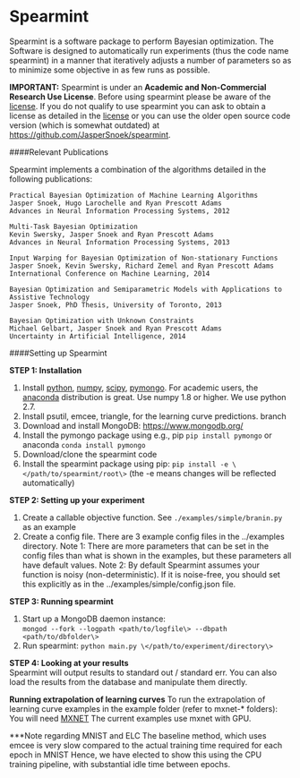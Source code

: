 Spearmint
=========================================

Spearmint is a software package to perform Bayesian optimization. The Software is designed to automatically run experiments (thus the code name spearmint) in a manner that iteratively adjusts a number of parameters so as to minimize some objective in as few runs as possible.

**IMPORTANT:** Spearmint is under an **Academic and Non-Commercial Research Use License**.  Before using spearmint please be aware of the [license](LICENSE.md).  If you do not qualify to use spearmint you can ask to obtain a license as detailed in the [license](LICENSE.md) or you can use the older open source code version (which is somewhat outdated) at https://github.com/JasperSnoek/spearmint.  

####Relevant Publications

Spearmint implements a combination of the algorithms detailed in the following publications:

    Practical Bayesian Optimization of Machine Learning Algorithms  
    Jasper Snoek, Hugo Larochelle and Ryan Prescott Adams  
    Advances in Neural Information Processing Systems, 2012  

    Multi-Task Bayesian Optimization  
    Kevin Swersky, Jasper Snoek and Ryan Prescott Adams  
    Advances in Neural Information Processing Systems, 2013  

    Input Warping for Bayesian Optimization of Non-stationary Functions  
    Jasper Snoek, Kevin Swersky, Richard Zemel and Ryan Prescott Adams  
    International Conference on Machine Learning, 2014  

    Bayesian Optimization and Semiparametric Models with Applications to Assistive Technology  
    Jasper Snoek, PhD Thesis, University of Toronto, 2013  
  
    Bayesian Optimization with Unknown Constraints
    Michael Gelbart, Jasper Snoek and Ryan Prescott Adams
    Uncertainty in Artificial Intelligence, 2014

####Setting up Spearmint

**STEP 1: Installation**  

1. Install [python](https://www.python.org/), [numpy](http://www.numpy.org/), [scipy](http://www.numpy.org/), [pymongo](https://api.mongodb.org/python/current/). For academic users, the [anaconda](http://continuum.io/downloads) distribution is great. Use numpy 1.8 or higher. We use python 2.7.
2. Install psutil, emcee, triangle, for the learning curve predictions. branch
3. Download and install MongoDB: https://www.mongodb.org/   
4. Install the pymongo package using e.g., pip `pip install pymongo` or anaconda `conda install pymongo`  
5. Download/clone the spearmint code  
6. Install the spearmint package using pip: `pip install -e \</path/to/spearmint/root\>` (the -e means changes will be reflected automatically)  

**STEP 2: Setting up your experiment**  
1. Create a callable objective function. See `./examples/simple/branin.py` as an example  
2. Create a config file. There are 3 example config files in the ../examples directory. Note 1: There are more parameters that can be set in the config files than what is shown in the examples, but these parameters all have default values. Note 2: By default Spearmint assumes your function is noisy (non-deterministic). If it is noise-free, you should set this explicitly as in the ../examples/simple/config.json file.

**STEP 3: Running spearmint**  
1. Start up a MongoDB daemon instance:  
`mongod --fork --logpath <path/to/logfile\> --dbpath <path/to/dbfolder\>`  
2. Run spearmint: `python main.py \</path/to/experiment/directory\>`

**STEP 4: Looking at your results**  
Spearmint will output results to standard out / standard err. You can also load the results from the database and manipulate them directly. 

**Running extrapolation of learning curves**
To run the extrapolation of learning curve examples in the example folder (refer to mxnet-* folders):
You will need [MXNET](https://www.mxnet.io)
The current examples use mxnet with GPU.

***Note regarding MNIST and ELC
The baseline method, which uses emcee is very slow compared to the actual training time required for each epoch in MNIST 
Hence, we have elected to show this using the CPU training pipeline, with substantial idle time between epochs.


